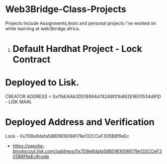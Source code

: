# Web3Bridge-Class-Projects

Projects Include Assignments,tests and personal projects i've worked on while learning at web3bridge africa.

1. # Default Hardhat Project - Lock Contract

# Deployed to Lisk.

CREATOR ADDRESS = 0xf1bEAAb3D518994d74248f01b862E9E01534d91D - LISK MAIN.

# Deployed Address and Verification

Lock - 0x7D8e8dafa58B09E6098179e132CCeF305B8f9eEc

- https://sepolia-blockscout.lisk.com//address/0x7D8e8dafa58B09E6098179e132CCeF305B8f9eEc#code
